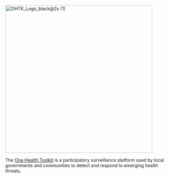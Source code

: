 <img width="463" alt="OHTK_Logo_black@2x (1)" src="https://user-images.githubusercontent.com/1671334/198502428-f4e13049-97ff-49a8-959d-88b003775a77.png">


The [One Health Toolkit](https://onehealthtoolkit.org/) is a participatory surveillance platform used by local governments and communities to detect and respond to emerging health threats. 
